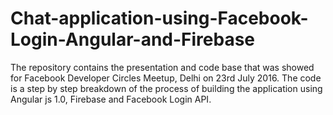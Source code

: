 # Chat-application-using-Facebook-Login-Angular-and-Firebase

The repository contains the presentation and code base that was showed for Facebook Developer Circles Meetup, Delhi on 23rd July 2016. The code is a step by step breakdown of the process of building the application using Angular js 1.0, Firebase and Facebook Login API.
